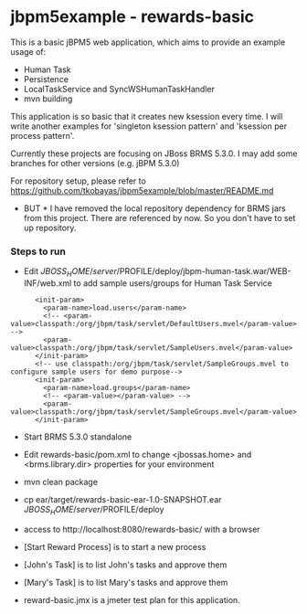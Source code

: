 jbpm5example - rewards-basic
============

This is a basic jBPM5 web application, which aims to provide an example usage of:
- Human Task
- Persistence
- LocalTaskService and SyncWSHumanTaskHandler
- mvn building

This application is so basic that it creates new ksession every time. I will write another examples for 'singleton ksession pattern' and 'ksession per process pattern'.  

Currently these projects are focusing on JBoss BRMS 5.3.0. I may add some branches for other versions (e.g. jBPM 5.3.0)

For repository setup, please refer to https://github.com/tkobayas/jbpm5example/blob/master/README.md
* BUT * I have removed the local repository dependency for BRMS jars from this project. There are referenced by <systemPath> now. So you don't have to set up repository.

### Steps to run
- Edit $JBOSS_HOME/server/$PROFILE/deploy/jbpm-human-task.war/WEB-INF/web.xml to add sample users/groups for Human Task Service

```
      <init-param>
        <param-name>load.users</param-name>
        <!-- <param-value>classpath:/org/jbpm/task/servlet/DefaultUsers.mvel</param-value> -->
        <param-value>classpath:/org/jbpm/task/servlet/SampleUsers.mvel</param-value>
      </init-param>
      <!-- use classpath:/org/jbpm/task/servlet/SampleGroups.mvel to configure sample users for demo purpose-->
      <init-param>
        <param-name>load.groups</param-name>
        <!-- <param-value></param-value> -->
        <param-value>classpath:/org/jbpm/task/servlet/SampleGroups.mvel</param-value>
      </init-param>
```

- Start BRMS 5.3.0 standalone
- Edit rewards-basic/pom.xml to change <jbossas.home> and <brms.library.dir> properties for your environment
- mvn clean package
- cp ear/target/rewards-basic-ear-1.0-SNAPSHOT.ear $JBOSS_HOME/server/$PROFILE/deploy
- access to http://localhost:8080/rewards-basic/ with a browser
 - [Start Reward Process] is to start a new process
 - [John's Task] is to list John's tasks and approve them
 - [Mary's Task] is to list Mary's tasks and approve them
 
- reward-basic.jmx is a jmeter test plan for this application.
